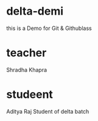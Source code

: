 # delta-demi
this is a Demo for Git &amp; Githublass
# teacher
Shradha Khapra 
# studeent 
Aditya Raj Student of delta batch
 
